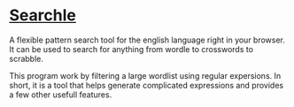 # [Searchle](https://squishiest-grape.github.io/Searchle)

A flexible pattern search tool for the english language right in your browser.  It can be used to search for anything from wordle to crosswords to scrabble.

This program work by filtering a large wordlist using regular expersions.  In short, it is a tool that helps generate complicated expressions and provides a few other usefull features.
